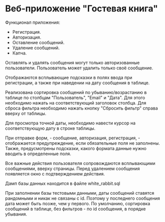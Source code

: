 <h1>Веб-приложение "Гостевая книга"</h1>

Функционал приложения:
- Регистрация.
- Авторизация.
- Оставление сообщений.
- Удаление сообщений.
- Капча.

Оставлять и удалять сообщения могут только авторизованные пользователи.
Пользователь может удалить только своё сообщение.

Отображаются всплывающие подсказки в полях ввода при регистрации, а также при наведении на дату сообщения в таблице.

Реализована сортировка сообщений по убыванию/возрастанию в таблице по столбцам "Пользователь", "Email" и "Дата".
Для этого необходимо нажать на соответствующий заголовок столбца.
Для сброса фильтра необходимо нажать кнопку "Сбросить фильтр" справа вверху от таблицы.

Для просмотра точной даты, необходимо навести курсор на соответствующую дату в строке таблицы.

При отправке форм, - сообщение, авторизация, регистрация, - отображается предупреждение, если обязательные поля не заполнены.
Также, предусмотрены подсказки, какого формата данные нужно вводить в определенные поля.

Все важные действия пользователя сопровождаются всплывающими сообщениями, вверху страницы.
Перед удалением сообщения появляется окно с подтверждением действия.

Дамп базы данных находится в файле white_rabbit.sql

При заполнении базы тестовыми данными, даты сообщений ставятся рандомными и никак не связаны с id.
Поэтому у последнего сообщения дата может быть позже, чем у первого.
По умолчанию, сортировка сообщений в таблице, без фильтров - по id сообщения, в порядке убывания.
